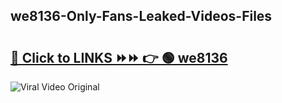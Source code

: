 
 ## we8136-Only-Fans-Leaked-Videos-Files

# <h2><a href="https://mediaupload.pro?we8136">🔗 Click to LINKS ⏩⏩ 👉 🟢 we8136 </a></h2>

<a href="https://mediaupload.pro?we8136" rel="nofollow" data-target="animated-image.originalLink"><img src="https://i.ibb.co.com/xMMVF88/686577567.gif" alt="Viral Video Original" style="max-width: 100%; display: inline-block;" data-target="animated-image.originalImage"></a>
